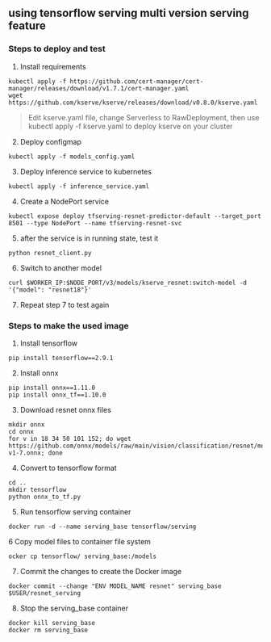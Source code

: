 using tensorflow serving multi version serving feature
-

### Steps to deploy and test
1. Install requirements
```shell
kubectl apply -f https://github.com/cert-manager/cert-manager/releases/download/v1.7.1/cert-manager.yaml
wget https://github.com/kserve/kserve/releases/download/v0.8.0/kserve.yaml
```
> Edit kserve.yaml file, change Serverless to RawDeployment,
> then use kubectl apply -f kserve.yaml to deploy kserve on your cluster

2. Deploy configmap
```shell
kubectl apply -f models_config.yaml
```
3. Deploy inference service to kubernetes
```shell
kubectl apply -f inference_service.yaml
```
4. Create a NodePort service
```shell
kubectl expose deploy tfserving-resnet-predictor-default --target_port 8501 --type NodePort --name tfserving-resnet-svc
```

5. after the service is in running state, test it
```shell
python resnet_client.py
```

6. Switch to another model
```shell
curl $WORKER_IP:$NODE_PORT/v3/models/kserve_resnet:switch-model -d '{"model": "resnet18"}'
```

7. Repeat step 7 to test again


### Steps to make the used image
1. Install tensorflow
```shell
pip install tensorflow==2.9.1
```

2. Install onnx
```shell
pip install onnx==1.11.0
pip install onnx_tf==1.10.0
```

3. Download resnet onnx files
```shell
mkdir onnx
cd onnx
for v in 18 34 50 101 152; do wget https://github.com/onnx/models/raw/main/vision/classification/resnet/model/resnet$v-v1-7.onnx; done
```

4. Convert to tensorflow format
```shell
cd ..
mkdir tensorflow
python onnx_to_tf.py
```

5. Run tensorflow serving container
```shell
docker run -d --name serving_base tensorflow/serving
```

6 Copy model files to container file system
```shell
ocker cp tensorflow/ serving_base:/models
```

7. Commit the changes to create the Docker image
```shell
docker commit --change "ENV MODEL_NAME resnet" serving_base $USER/resnet_serving
```

8. Stop the serving_base container
```shell
docker kill serving_base
docker rm serving_base
```
